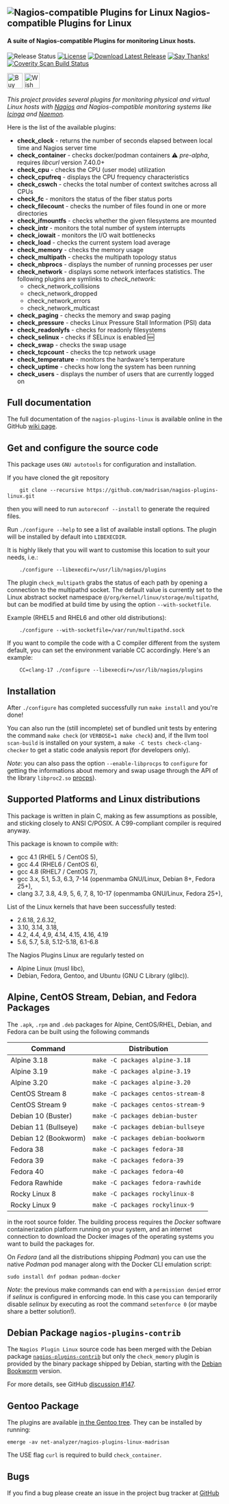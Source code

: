 ![Nagios-compatible Plugins for Linux](nagios-plugins-linux-logo-128.png) Nagios-compatible Plugins for Linux&nbsp;
------------------
#### A suite of Nagios-compatible Plugins for monitoring Linux hosts.

![Release Status](https://img.shields.io/badge/status-stable-brightgreen.svg)
[![License](https://img.shields.io/badge/License-GPL--3.0-blue.svg)](https://spdx.org/licenses/GPL-3.0-only.html)
[![Download Latest Release](https://img.shields.io/badge/download-latest--tarball-blue.svg)](https://github.com/madrisan/nagios-plugins-linux/releases/download/v32/nagios-plugins-linux-32.tar.xz)
[![Say Thanks!](https://img.shields.io/badge/Say%20Thanks-!-1EAEDB.svg)](https://saythanks.io/to/madrisan)
[![Coverity Scan Build Status](https://img.shields.io/coverity/scan/3779.svg)](https://scan.coverity.com/projects/madrisan-nagios-plugins-linux)

<a href='https://ko-fi.com/K3K57TH3' target='_blank'><img height='36' style='border:0px;height:36px;' src='https://az743702.vo.msecnd.net/cdn/kofi2.png?v=0' border='0' alt='Buy Me a Coffee at ko-fi.com' /></a>
<a href='http://amzn.eu/8axPDQ1'><img height='36' src='https://images.freeimages.com/fic/images/icons/2229/social_media_mini/48/amazon.png' border='0' alt='Wish List at Amazon.fr' /></a>

*This project provides several plugins for monitoring physical and virtual Linux hosts with [Nagios](http://www.nagios.org/) and Nagios-compatible monitoring systems like [Icinga](https://icinga.com/learn/) and [Naemon](https://www.naemon.org/).*

Here is the list of the available plugins:

* **check_clock** - returns the number of seconds elapsed between local time and Nagios server time
* **check_container** - checks docker/podman containers :warning: *pre-alpha*, requires *libcurl* version 7.40.0+
* **check_cpu** - checks the CPU (user mode) utilization
* **check_cpufreq** - displays the CPU frequency characteristics
* **check_cswch** - checks the total number of context switches across all CPUs
* **check_fc** - monitors the status of the fiber status ports
* **check_filecount** - checks the number of files found in one or more directories
* **check_ifmountfs** - checks whether the given filesystems are mounted
* **check_intr** - monitors the total number of system interrupts
* **check_iowait** - monitors the I/O wait bottlenecks
* **check_load** - checks the current system load average
* **check_memory** - checks the memory usage
* **check_multipath** - checks the multipath topology status
* **check_nbprocs** - displays the number of running processes per user
* **check_network** - displays some network interfaces statistics. The following plugins are symlinks to *check_network*:
  * check_network_collisions
  * check_network_dropped
  * check_network_errors
  * check_network_multicast
* **check_paging** - checks the memory and swap paging
* **check_pressure** - checks Linux Pressure Stall Information (PSI) data
* **check_readonlyfs** - checks for readonly filesystems
* **check_selinux** - checks if SELinux is enabled :new:
* **check_swap** - checks the swap usage
* **check_tcpcount** - checks the tcp network usage
* **check_temperature** - monitors the hardware's temperature
* **check_uptime** - checks how long the system has been running
* **check_users** - displays the number of users that are currently logged on

## Full documentation

The full documentation of the `nagios-plugins-linux` is available online
in the GitHub [wiki page](https://github.com/madrisan/nagios-plugins-linux/wiki).

## Get and configure the source code

This package uses `GNU autotools` for configuration and installation.

If you have cloned the git repository

        git clone --recursive https://github.com/madrisan/nagios-plugins-linux.git

then you will need to run `autoreconf --install` to generate the required files.

Run `./configure --help` to see a list of available install options.
The plugin will be installed by default into `LIBEXECDIR`.

It is highly likely that you will want to customise this location to
suit your needs, i.e.:

        ./configure --libexecdir=/usr/lib/nagios/plugins

The plugin `check_multipath` grabs the status of each path by opening a
connection to the multipathd socket.  The default value is currently set to
the Linux abstract socket namespace `@/org/kernel/linux/storage/multipathd`,
but can be modified at build time by using the option `--with-socketfile`.

Example (RHEL5 and RHEL6 and other old distributions):

        ./configure --with-socketfile=/var/run/multipathd.sock

If you want to compile the code with a C compiler different from the system default,
you can set the environment variable CC accordingly. Here's an example:

        CC=clang-17 ./configure --libexecdir=/usr/lib/nagios/plugins

## Installation

After `./configure` has completed successfully run `make install` and
you're done!

You can also run the (still incomplete) set of bundled unit tests by entering
the command `make check` (or `VERBOSE=1 make check`) and, if the llvm tool
`scan-build` is installed on your system, a `make -C tests check-clang-checker`
to get a static code analysis report (for developers only).

_Note_: you can also pass the option `--enable-libprocps` to `configure` for
getting the informations about memory and swap usage through the API of the
library `libproc2.so` [procps](https://gitlab.com/procps-ng/procps/)).

## Supported Platforms and Linux distributions

This package is written in plain C, making as few assumptions as possible, and
sticking closely to ANSI C/POSIX.
A C99-compliant compiler is required anyway.

This package is known to compile with:
* gcc 4.1 (RHEL 5 / CentOS 5),
* gcc 4.4 (RHEL6 / CentOS 6),
* gcc 4.8 (RHEL7 / CentOS 7),
* gcc 3.x, 5.1, 5.3, 6.3, 7-14 (openmamba GNU/Linux, Debian 8+, Fedora 25+),
* clang 3.7, 3.8, 4.9, 5, 6, 7, 8, 10-17 (openmamba GNU/Linux, Fedora 25+),

List of the Linux kernels that have been successfully tested:
* 2.6.18, 2.6.32,
* 3.10, 3.14, 3.18,
* 4.2, 4.4, 4,9, 4.14, 4.15, 4.16, 4.19
* 5.6, 5.7, 5.8, 5.12-5.18, 6.1-6.8

The Nagios Plugins Linux are regularly tested on
 * Alpine Linux (musl libc),
 * Debian, Fedora, Gentoo, and Ubuntu (GNU C Library (glibc)).

## Alpine, CentOS Stream, Debian, and Fedora Packages

The `.apk`, `.rpm` and `.deb` packages for Alpine, CentOS/RHEL, Debian, and Fedora can be built using the following commands

Command              | Distribution
-------------------- | ------------
Alpine 3.18          | `make -C packages alpine-3.18`
Alpine 3.19          | `make -C packages alpine-3.19`
Alpine 3.20          | `make -C packages alpine-3.20`
CentOS Stream 8      | `make -C packages centos-stream-8`
CentOS Stream 9      | `make -C packages centos-stream-9`
Debian 10 (Buster)   | `make -C packages debian-buster`
Debian 11 (Bullseye) | `make -C packages debian-bullseye`
Debian 12 (Bookworm) | `make -C packages debian-bookworm`
Fedora 38            | `make -C packages fedora-38`
Fedora 39            | `make -C packages fedora-39`
Fedora 40            | `make -C packages fedora-40`
Fedora Rawhide       | `make -C packages fedora-rawhide`
Rocky Linux 8        | `make -C packages rockylinux-8`
Rocky Linux 9        | `make -C packages rockylinux-9`

in the root source folder.
The building process requires the _Docker_ software containerization platform running on your system, and an internet connection to download the Docker images of the operating systems you want to build the packages for.

On *Fedora* (and all the distributions shipping *Podman*) you can use the native *Podman* pod manager along with the Docker CLI emulation script:

    sudo install dnf podman podman-docker

_Note_: the previous make commands can end with a `permission denied` error if *selinux* is configured in enforcing mode.
In this case you can temporarily disable *selinux* by executing as root the command `setenforce 0`
(or maybe share a better solution!).

## Debian Package `nagios-plugins-contrib`

The `Nagios Plugin Linux` source code has been merged with the Debian package [`nagios-plugins-contrib`](https://sources.debian.org/src/nagios-plugins-contrib/)
but only the `check_memory` plugin is provided by the binary package shipped by Debian,
starting with the [Debian Bookworm](https://packages.debian.org/bookworm/nagios-plugins-contrib) version.

For more details, see GitHub [discussion #147](https://github.com/madrisan/nagios-plugins-linux/discussions/147).

## Gentoo Package

The plugins are available [in the Gentoo tree](https://packages.gentoo.org/packages/net-analyzer/nagios-plugins-linux-madrisan). They can be installed by running:
```
emerge -av net-analyzer/nagios-plugins-linux-madrisan
```
The USE flag `curl` is required to build `check_container`.

## Bugs

If you find a bug please create an issue in the project bug tracker at
[GitHub](https://github.com/madrisan/nagios-plugins-linux/issues)
